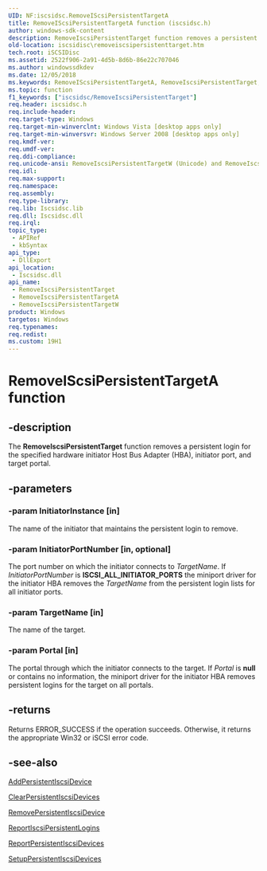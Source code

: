 ```yaml
---
UID: NF:iscsidsc.RemoveIScsiPersistentTargetA
title: RemoveIScsiPersistentTargetA function (iscsidsc.h)
author: windows-sdk-content
description: RemoveIscsiPersistentTarget function removes a persistent login for the specified hardware initiator Host Bus Adapter (HBA), initiator port, and target portal.
old-location: iscsidisc\removeiscsipersistenttarget.htm
tech.root: iSCSIDisc
ms.assetid: 2522f906-2a91-4d5b-8d6b-86e22c707046
ms.author: windowssdkdev
ms.date: 12/05/2018
ms.keywords: RemoveIScsiPersistentTargetA, RemoveIscsiPersistentTarget, RemoveIscsiPersistentTarget function [iSCSI Discovery Library API], RemoveIscsiPersistentTargetA, RemoveIscsiPersistentTargetW, iscsidisc.removeiscsipersistenttarget, iscsidsc/RemoveIscsiPersistentTarget, iscsidsc/RemoveIscsiPersistentTargetA, iscsidsc/RemoveIscsiPersistentTargetW
ms.topic: function
f1_keywords: ["iscsidsc/RemoveIscsiPersistentTarget"]
req.header: iscsidsc.h
req.include-header: 
req.target-type: Windows
req.target-min-winverclnt: Windows Vista [desktop apps only]
req.target-min-winversvr: Windows Server 2008 [desktop apps only]
req.kmdf-ver: 
req.umdf-ver: 
req.ddi-compliance: 
req.unicode-ansi: RemoveIscsiPersistentTargetW (Unicode) and RemoveIscsiPersistentTargetA (ANSI)
req.idl: 
req.max-support: 
req.namespace: 
req.assembly: 
req.type-library: 
req.lib: Iscsidsc.lib
req.dll: Iscsidsc.dll
req.irql: 
topic_type:
 - APIRef
 - kbSyntax
api_type:
 - DllExport
api_location:
 - Iscsidsc.dll
api_name:
 - RemoveIscsiPersistentTarget
 - RemoveIscsiPersistentTargetA
 - RemoveIscsiPersistentTargetW
product: Windows
targetos: Windows
req.typenames: 
req.redist: 
ms.custom: 19H1
---
```


# RemoveIScsiPersistentTargetA function


## -description


The <b>RemoveIscsiPersistentTarget</b> function removes a persistent login for the specified hardware initiator Host Bus Adapter (HBA), initiator port, and target portal.


## -parameters




### -param InitiatorInstance [in]

The name of the initiator that maintains the persistent login to remove. 


### -param InitiatorPortNumber [in, optional]

The port number on which the initiator connects to <i>TargetName</i>. If <i>InitiatorPortNumber</i> is <b>ISCSI_ALL_INITIATOR_PORTS</b> the miniport driver for the initiator HBA removes the <i>TargetName</i> from the persistent login lists for all initiator ports. 



### -param TargetName [in]

The name of the target.


### -param Portal [in]

The portal through which the initiator connects to the target. If <i>Portal</i> is <b>null</b> or contains no information, the miniport driver for the initiator HBA removes persistent logins for the target on all portals. 


## -returns



Returns ERROR_SUCCESS if the operation succeeds. Otherwise, it returns the appropriate Win32 or iSCSI error code.





## -see-also




<a href="https://docs.microsoft.com/previous-versions/windows/desktop/api/iscsidsc/nf-iscsidsc-addpersistentiscsidevicea">AddPersistentIscsiDevice</a>



<a href="https://docs.microsoft.com/previous-versions/windows/desktop/api/iscsidsc/nf-iscsidsc-clearpersistentiscsidevices">ClearPersistentIscsiDevices</a>



<a href="https://docs.microsoft.com/previous-versions/windows/desktop/api/iscsidsc/nf-iscsidsc-removepersistentiscsidevicea">RemovePersistentIscsiDevice</a>



<a href="https://docs.microsoft.com/previous-versions/windows/desktop/api/iscsidsc/nf-iscsidsc-reportiscsipersistentloginsa">ReportIscsiPersistentLogins</a>



<a href="https://docs.microsoft.com/previous-versions/windows/desktop/api/iscsidsc/nf-iscsidsc-reportpersistentiscsidevicesa">ReportPersistentIscsiDevices</a>



<a href="https://docs.microsoft.com/previous-versions/windows/desktop/api/iscsidsc/nf-iscsidsc-setuppersistentiscsidevices">SetupPersistentIscsiDevices</a>
 

 

